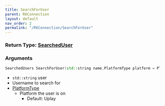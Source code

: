 ```yaml
---
title: SearchForUser
parent: R6Connection
layout: default
nav_order: 2
permalink: "/R6Connection/SearchForUser"
---
```


### Return Type: [SearchedUser](/Types/SearchedUser)

### Arguments 
```cpp 
SearchedUsers SearchForUser(std::string name,PlatformType platform = PlatformType::Uplay);
```
* `std::string` user
 * Username to search for
* [PlatformType](Types/Platform)
	* Platform the user is on
		* Default: Uplay